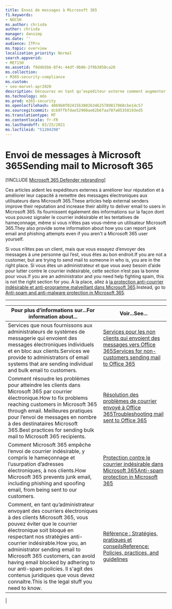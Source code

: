 ```yaml
---
title: Envoi de messages à Microsoft 365
f1.keywords:
- NOCSH
ms.author: chrisda
author: chrisda
manager: dansimp
ms.date: ''
audience: ITPro
ms.topic: overview
localization_priority: Normal
search.appverid:
- MET150
ms.assetid: f9d4b5b6-8f4c-44df-9b06-2f9b3058ca20
ms.collection:
- M365-security-compliance
ms.custom:
- seo-marvel-apr2020
description: Découvrez en tant qu’expéditeur externe comment augmenter la possibilité de remettre des messages électroniques aux utilisateurs dans Microsoft 365. Découvrez également comment signaler le courrier indésirable & tentatives de hameçonnage en tant qu’utilisateur externe.
ms.technology: mdo
ms.prod: m365-security
ms.openlocfilehash: 4869b0f02415b3802b34625789817068cbe14c57
ms.sourcegitcommit: dcb97fbfdae52960ae62b6faa707a05358193ed5
ms.translationtype: MT
ms.contentlocale: fr-FR
ms.lasthandoff: 03/25/2021
ms.locfileid: "51204298"
---
```

# <a name="sending-mail-to-microsoft-365"></a><span data-ttu-id="7d80e-104">Envoi de messages à Microsoft 365</span><span class="sxs-lookup"><span data-stu-id="7d80e-104">Sending mail to Microsoft 365</span></span>

[!INCLUDE [Microsoft 365 Defender rebranding](../includes/microsoft-defender-for-office.md)]


<span data-ttu-id="7d80e-105">Ces articles aident les expéditeurs externes à améliorer leur réputation et à améliorer leur capacité à remettre des messages électroniques aux utilisateurs dans Microsoft 365.</span><span class="sxs-lookup"><span data-stu-id="7d80e-105">These articles help external senders improve their reputation and increase their ability to deliver email to users in Microsoft 365.</span></span> <span data-ttu-id="7d80e-106">Ils fournissent également des informations sur la façon dont vous pouvez signaler le courrier indésirable et les tentatives de hameçonnage, même si vous n’êtes pas vous-même un utilisateur Microsoft 365.</span><span class="sxs-lookup"><span data-stu-id="7d80e-106">They also provide some information about how you can report junk email and phishing attempts even if you aren't a Microsoft 365 user yourself.</span></span>

<span data-ttu-id="7d80e-107">Si vous n’êtes pas un client, mais que vous essayez d’envoyer des messages à une personne qui l’est, vous êtes au bon endroit.</span><span class="sxs-lookup"><span data-stu-id="7d80e-107">If you are not a customer, but are trying to send mail to someone in who is, you are in the right place.</span></span> <span data-ttu-id="7d80e-108">Si vous êtes un administrateur et que vous avez besoin d’aide pour lutter contre le courrier indésirable, cette section n’est pas la bonne pour vous.</span><span class="sxs-lookup"><span data-stu-id="7d80e-108">If you are an administrator and you need help fighting spam, this is not the right section for you.</span></span> <span data-ttu-id="7d80e-109">À la place, allez à [la protection anti-courrier indésirable et anti-programme malveillant dans Microsoft 365](anti-spam-and-anti-malware-protection.md).</span><span class="sxs-lookup"><span data-stu-id="7d80e-109">Instead, go to [Anti-spam and anti-malware protection in Microsoft 365](anti-spam-and-anti-malware-protection.md).</span></span>

****

|<span data-ttu-id="7d80e-110">Pour plus d’informations sur...</span><span class="sxs-lookup"><span data-stu-id="7d80e-110">For information about...</span></span>|<span data-ttu-id="7d80e-111">Voir...</span><span class="sxs-lookup"><span data-stu-id="7d80e-111">See...</span></span>|
|---|---|
|<span data-ttu-id="7d80e-112">Services que nous fournissons aux administrateurs de systèmes de messagerie qui envoient des messages électroniques individuels et en bloc aux clients.</span><span class="sxs-lookup"><span data-stu-id="7d80e-112">Services we provide to administrators of email systems that are sending individual and bulk email to customers.</span></span>|[<span data-ttu-id="7d80e-113">Services pour les non clients qui envoient des messages vers Office 365</span><span class="sxs-lookup"><span data-stu-id="7d80e-113">Services for non-customers sending mail to Office 365</span></span>](services-for-non-customers.md)|
|<span data-ttu-id="7d80e-114">Comment résoudre les problèmes pour atteindre les clients dans Microsoft 365 par courrier électronique.</span><span class="sxs-lookup"><span data-stu-id="7d80e-114">How to fix problems reaching customers in Microsoft 365 through email.</span></span> <span data-ttu-id="7d80e-115">Meilleures pratiques pour l’envoi de messages en nombre à des destinataires Microsoft 365.</span><span class="sxs-lookup"><span data-stu-id="7d80e-115">Best practices for sending bulk mail to Microsoft 365 recipients.</span></span>|[<span data-ttu-id="7d80e-116">Résolution des problèmes de courrier envoyé à Office 365</span><span class="sxs-lookup"><span data-stu-id="7d80e-116">Troubleshooting mail sent to Office 365</span></span>](troubleshooting-mail-sent-to-office-365.md)|
|<span data-ttu-id="7d80e-117">Comment Microsoft 365 empêche l’envoi de courrier indésirable, y compris le hameçonnage et l’usurpation d’adresses électroniques, à nos clients.</span><span class="sxs-lookup"><span data-stu-id="7d80e-117">How Microsoft 365 prevents junk email, including phishing and spoofing email, from being sent to our customers.</span></span>|[<span data-ttu-id="7d80e-118">Protection contre le courrier indésirable dans Microsoft 365</span><span class="sxs-lookup"><span data-stu-id="7d80e-118">Anti-spam protection in Microsoft 365</span></span>](anti-spam-protection.md)|
|<span data-ttu-id="7d80e-119">Comment, en tant qu’administrateur envoyant des courriers électroniques à des clients Microsoft 365, vous pouvez éviter que le courrier électronique soit bloqué en respectant nos stratégies anti-courrier indésirable.</span><span class="sxs-lookup"><span data-stu-id="7d80e-119">How you, an administrator sending email to Microsoft 365 customers, can avoid having email blocked by adhering to our anti-spam policies.</span></span> <span data-ttu-id="7d80e-120">Il s'agit des contenus juridiques que vous devez connaître.</span><span class="sxs-lookup"><span data-stu-id="7d80e-120">This is the legal stuff you need to know.</span></span>|[<span data-ttu-id="7d80e-121">Référence : Stratégies, pratiques et conseils</span><span class="sxs-lookup"><span data-stu-id="7d80e-121">Reference: Policies, practices, and guidelines</span></span>](reference-policies-practices-and-guidelines.md)|
|
